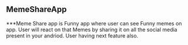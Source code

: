 ## MemeShareApp
***Meme Share app is Funny app where user can see Funny memes on app.
User will react on that Memes by sharing it on all the social media present in your andriod. 
User having next feature also.

